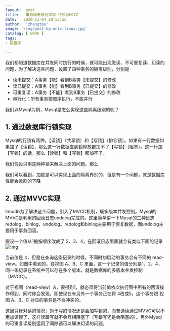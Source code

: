 ```yaml
---
layout:  post
title:   事务隔离级别实现-行锁与MCCC
date:   2020-11-04 20:52:55
author:  'zhangtao'
image: '/img/post-bg-unix-linux.jpg'
catalog: [ WORK ]
tags:
- 数据库

---
```



我们都知道数据库在并发同时执行的时候，就可能出现脏读、不可重复读、幻读的问题，为了解决这些问题，设置了四种事务的隔离级别，分别是

- 读未提交：A事务【能】看到B事务【未提交】的修改 
- 读已提交：A事务【能】看到B事务【已提交】的修改 
- 可重复读：A事务【不能】看到B事务【已提交】的修改 
- 串行化：所有事务按顺序执行，不能并行

我们以Mysql为例，Mysql是怎么实现这些隔离级别的呢？

## 1. 通过数据库行锁实现

Mysql的行锁有两种，【读锁】（共享锁）和【写锁】（排它锁）。如果有一行数据如果加了【读锁】，那么这一行数据直到锁释放都加不了【写锁】（阻塞）。这一行加【写锁】的话，那么【读锁】和【写锁】都加不了。

我们假设只用这两种锁来解决上面的问题。那么


我们可以看到，加锁是可以实现上面的隔离界别的，但是有一个问题，就是数据库性能会急剧的下降

## 2. 通过MVVC实现

Innodb为了解决这个问题，引入了MVCC机制，既多版本并发控制。Mysql的MVVC是利用的回滚日志undolog完成的。这里简单讲一下Mysql的三种日志 redolog、binlog、undolog。redolog和binlog主要用于恢复数据，而undolog主要用于事务回滚。


假设一个值从1被按顺序改成了 2、3、4，在回滚日志里面就会有类似下面的记录 ![img](https://img-blog.csdnimg.cn/20201104205920474.jpg)

当前值是 4，但是在查询这条记录的时候，不同时刻启动的事务会有不同的 read-view。如图中看到的，在视图 A、B、C 里面，这一个记录的值分别是1、2、4，同一条记录在系统中可以存在多个版本，就是数据库的多版本并发控制（MVCC）。

对于视图（read-view）A，要得到1，就必须将当前值依次执行图中所有的回滚操作得到。同时你会发现，即使现在有另外一个事务正在将 4改成5，这个事务跟 视图 A、B、C 对应的事务是不会冲突的。


这里只针对读的情况，对于写的情况还是会加写锁的，而普通读通过MVVC可以不用加读锁了，这样读跟写就不会互相阻塞了（写跟写还是会阻塞的）。另外Mysql的可重复读级别运用了间隙锁可以解决幻读的问题。

